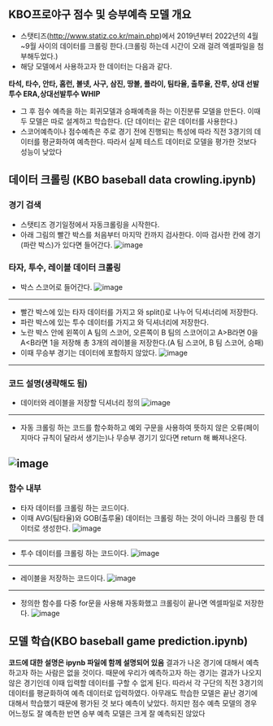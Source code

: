## KBO프로야구 점수 및 승부예측 모델 개요
- 스탯티즈(http://www.statiz.co.kr/main.php)에서 2019년부터 2022년의 4월~9월 사이의 데이터를 크롤링 한다.(크롤링 하는데 시간이 오래 걸려 엑셀파일을 첨부해두었다.)
- 해당 모델에서 사용하고자 한 데이터는 다음과 같다.

**타석, 타수, 안타, 홈런, 볼넷, 사구, 삼진, 땅볼, 플라이, 팀타율, 출루율, 잔루, 상대 선발투수 ERA,상대선발투수 WHIP**
- 그 후 점수 예측을 하는 회귀모델과 승패예측을 하는 이진분류 모델을 만든다. 이때 두 모델은 따로 설계하고 학습한다. (단 데이터는 같은 데이터를 사용한다.)
- 스코어예측이나 점수예측은 주로 경기 전에 진행되는 특성에 따라 직전 3경기의 데이터를 평균화하여 예측한다. 따라서 실제 테스트 데이터로 모델을 평가한 것보다 성능이 낮았다


## 데이터 크롤링 (KBO baseball data crowling.ipynb)

### 경기 검색
- 스탯티즈 경기일정에서 자동크롤링을 시작한다.
- 아래 그림의 빨간 박스를 처음부터 마지막 칸까지 검사한다. 이따 검사한 칸에 경기(파란 박스)가 있다면 들어간다.
![image](https://user-images.githubusercontent.com/77458624/206908226-2c51aba4-6713-4963-b5ca-64ae097e2c54.png)

### 타자, 투수, 레이블 데이터 크롤링
- 박스 스코어로 들어간다.
![image](https://user-images.githubusercontent.com/77458624/206908500-82d6b70d-c361-422a-a7d9-109ca74e8d35.png)
-----------------------------------------------
- 빨간 박스에 있는 타자 데이터를 가지고 와 split()로 나누어 딕셔너리에 저장한다.
- 파란 박스에 있는 투수 데이터를 가지고 와 딕셔너리에 저장한다.
- 노란 박스 안에 왼쪽이 A 팀의 스코어, 오른쪽이 B 팀의 스코어이고 A>B라면 0을 A<B라면 1을 저장해 총 3개의 레이블을 저장한다.(A 팀 스코어, B 팀 스코어, 승패)
- 이때 무승부 경기는 데이터에 포함하지 않았다.
![image](https://user-images.githubusercontent.com/77458624/206908883-b1925c13-83f7-405b-acf6-f66ba4cdcb84.png)
----------------------------------------
### 코드 설명(생략해도 됨)
- 데이터와 레이블을 저장할 딕셔너리 정의
![image](https://user-images.githubusercontent.com/77458624/206909102-813255ef-6164-4195-b610-3015d7ced686.png)
----
- 자동 크롤링 하는 코드를 함수화하고 예외 구문을 사용하여 뜻하지 않은 오류(페이지마다 규칙이 달라서 생기는)나 무승부 경기기 있다면 return 해 빠져나온다.

![image](https://user-images.githubusercontent.com/77458624/206909210-06bda414-17f1-4865-8342-186f63342d4f.png)
----
### 함수 내부
- 타자 데이터를 크롤링 하는 코드이다.
- 이때 AVG(팀타율)와 GOB(출루율) 데이터는 크롤링 하는 것이 아니라 크롤링 한 데이터로 생성한다.
![image](https://user-images.githubusercontent.com/77458624/206909229-5109e17c-d6d4-4a3c-a7d5-841ebba5c3d0.png)
---
- 투수 데이터를 크롤링 하는 코드이다.
![image](https://user-images.githubusercontent.com/77458624/206909371-3fdeda62-bfb2-43f6-88d4-530c2cb35d91.png)
---
- 레이블을 저장하는 코드이다.
![image](https://user-images.githubusercontent.com/77458624/206909400-560c9f0d-903e-4463-9b13-e1a967068bf3.png)
---
- 정의한 함수를 다중 for문을 사용해 자동화했고 크롤링이 끝나면 엑셀파일로 저장한다.
![image](https://user-images.githubusercontent.com/77458624/206909634-8c2800a5-a867-4595-8dc1-accd65c0ef25.png)


## 모델 학습(KBO baseball game prediction.ipynb)
**코드에 대한 설명은 ipynb 파일에 함께 설명되어 있음**
결과가 나온 경기에 대해서 예측하고자 하는 사람은 없을 것이다. 때문에 우리가 예측하고자 하는 경기는 결과가 나오지 않은 경기인데 이때 입력할 데이터를 구할 수 없게 된다.
따라서 각 구단의 직전 3경기의 데이터를 평균화하여 예측 데이터로 입력하였다.
아무래도 학습한 모델은 끝난 경기에 대해서 학습했기 때문에 평가된 것 보다 예측이 낮았다. 하지만 점수 예측 모델의 경우 어느정도 잘 예측한 반면 승부 예측 모델은 크게 잘 예측되진 않았다


